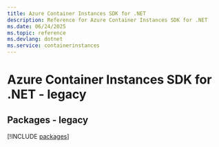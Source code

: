 ```yaml
---
title: Azure Container Instances SDK for .NET
description: Reference for Azure Container Instances SDK for .NET
ms.date: 06/24/2025
ms.topic: reference
ms.devlang: dotnet
ms.service: containerinstances
---
```

# Azure Container Instances SDK for .NET - legacy
## Packages - legacy
[!INCLUDE [packages](container-instances-index.md)]